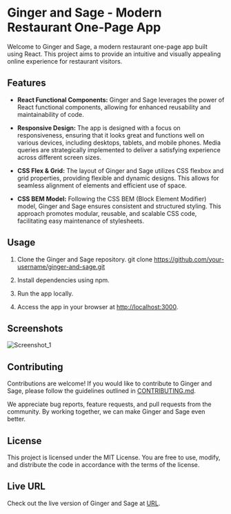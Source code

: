 # Ginger and Sage - Modern Restaurant One-Page App

Welcome to Ginger and Sage, a modern restaurant one-page app built using React. This project aims to provide an intuitive and visually appealing online experience for restaurant visitors.

## Features

- **React Functional Components:** Ginger and Sage leverages the power of React functional components, allowing for enhanced reusability and maintainability of code.

- **Responsive Design:** The app is designed with a focus on responsiveness, ensuring that it looks great and functions well on various devices, including desktops, tablets, and mobile phones. Media queries are strategically implemented to deliver a satisfying experience across different screen sizes.

- **CSS Flex & Grid:** The layout of Ginger and Sage utilizes CSS flexbox and grid properties, providing flexible and dynamic designs. This allows for seamless alignment of elements and efficient use of space.

- **CSS BEM Model:** Following the CSS BEM (Block Element Modifier) model, Ginger and Sage ensures consistent and structured styling. This approach promotes modular, reusable, and scalable CSS code, facilitating easy maintenance of stylesheets.

## Usage

1. Clone the Ginger and Sage repository.
git clone https://github.com/your-username/ginger-and-sage.git

2. Install dependencies using npm.
3. Run the app locally.
4. Access the app in your browser at [http://localhost:3000](http://localhost:3000).

## Screenshots

![Screenshot_1](https://github.com/RazelRaz/ginger-and-sage/assets/48205844/fd2ec946-b7c2-4558-81b6-54cd9b98e8fd)


## Contributing

Contributions are welcome! If you would like to contribute to Ginger and Sage, please follow the guidelines outlined in [CONTRIBUTING.md](CONTRIBUTING.md).

We appreciate bug reports, feature requests, and pull requests from the community. By working together, we can make Ginger and Sage even better.


## License
This project is licensed under the MIT License. You are free to use, modify, and distribute the code in accordance with the terms of the license.



## Live URL

Check out the live version of Ginger and Sage at [URL](https://fanciful-froyo-3403c0.netlify.app/).


